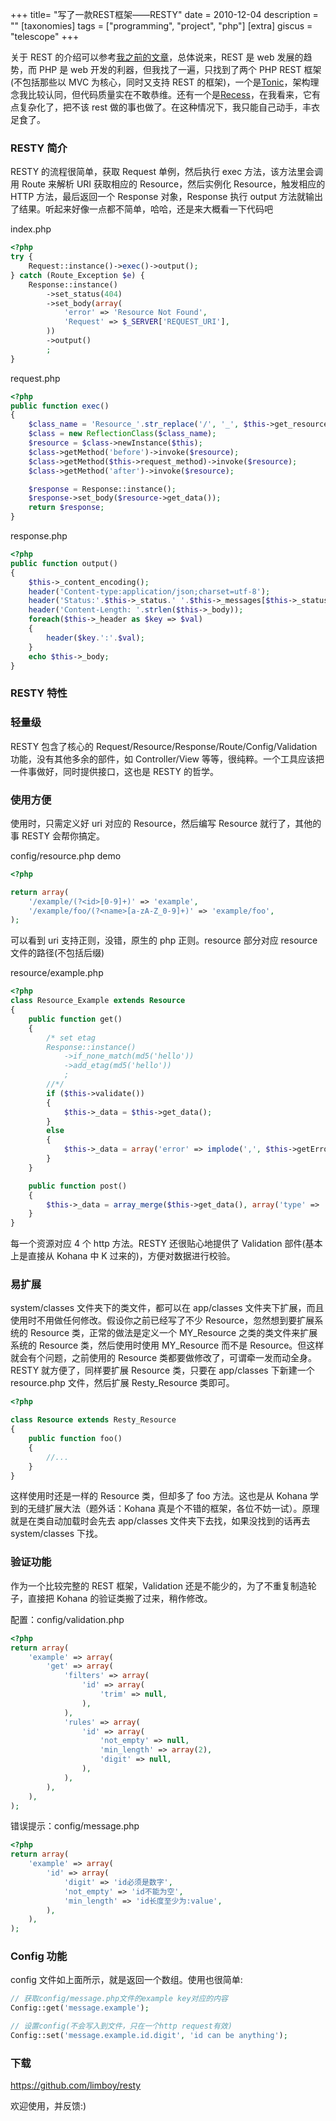 +++
title= "写了一款REST框架——RESTY"
date = 2010-12-04
description = ""
[taxonomies]
tags = ["programming", "project", "php"]
[extra]
giscus = "telescope"
+++

关于 REST 的介绍可以参考<a href="http://blog.leezhong.com/tech/2010/11/14/rest.html">我之前的文章</a>，总体说来，REST 是 web 发展的趋势，而 PHP 是 web 开发的利器，但我找了一遍，只找到了两个 PHP REST 框架(不包括那些以 MVC 为核心，同时又支持 REST 的框架)，一个是<a href="http://peej.github.com/tonic/">Tonic</a>，架构理念我比较认同，但代码质量实在不敢恭维。还有一个是<a href="http://www.recessframework.org/">Recess</a>，在我看来，它有点复杂化了，把不该 rest 做的事也做了。在这种情况下，我只能自己动手，丰衣足食了。

### RESTY 简介

RESTY 的流程很简单，获取 Request 单例，然后执行 exec 方法，该方法里会调用 Route 来解析 URI 获取相应的 Resource，然后实例化 Resource，触发相应的 HTTP 方法，最后返回一个 Response 对象，Response 执行 output 方法就输出了结果。听起来好像一点都不简单，哈哈，还是来大概看一下代码吧

index.php

```php
<?php
try {
	Request::instance()->exec()->output();
} catch (Route_Exception $e) {
	Response::instance()
		->set_status(404)
		->set_body(array(
			'error' => 'Resource Not Found',
			'Request' => $_SERVER['REQUEST_URI'],
		))
		->output()
		;
}
```

request.php

```php
<?php
public function exec()
{
	$class_name = 'Resource_'.str_replace('/', '_', $this->get_resource());
	$class = new ReflectionClass($class_name);
	$resource = $class->newInstance($this);
	$class->getMethod('before')->invoke($resource);
	$class->getMethod($this->request_method)->invoke($resource);
	$class->getMethod('after')->invoke($resource);

	$response = Response::instance();
	$response->set_body($resource->get_data());
	return $response;
}
```

response.php

```php
<?php
public function output()
{
	$this->_content_encoding();
	header('Content-type:application/json;charset=utf-8');
	header('Status:'.$this->_status.' '.$this->_messages[$this->_status]);
	header('Content-Length: '.strlen($this->_body));
	foreach($this->_header as $key => $val)
	{
		header($key.':'.$val);
	}
	echo $this->_body;
}
```

### RESTY 特性

### 轻量级

RESTY 包含了核心的 Request/Resource/Response/Route/Config/Validation 功能，没有其他多余的部件，如 Controller/View 等等，很纯粹。一个工具应该把一件事做好，同时提供接口，这也是 RESTY 的哲学。

### 使用方便

使用时，只需定义好 uri 对应的 Resource，然后编写 Resource 就行了，其他的事 RESTY 会帮你搞定。

config/resource.php demo

```php
<?php

return array(
	'/example/(?<id>[0-9]+)' => 'example',
	'/example/foo/(?<name>[a-zA-Z_0-9]+)' => 'example/foo',
);
```

可以看到 uri 支持正则，没错，原生的 php 正则。resource 部分对应 resource 文件的路径(不包括后缀)

resource/example.php

```php
<?php
class Resource_Example extends Resource
{
	public function get()
	{
		/* set etag
		Response::instance()
			->if_none_match(md5('hello'))
			->add_etag(md5('hello'))
			;
		//*/
		if ($this->validate())
		{
			$this->_data = $this->get_data();
		}
		else
		{
			$this->_data = array('error' => implode(',', $this->getErrors()), 'request' => $_SERVER['REQUEST_URI']);
		}
	}

	public function post()
	{
		$this->_data = array_merge($this->get_data(), array('type' => 'post'));
	}
}
```

每一个资源对应 4 个 http 方法。RESTY 还很贴心地提供了 Validation 部件(基本上是直接从 Kohana 中 K 过来的)，方便对数据进行校验。

### 易扩展

system/classes 文件夹下的类文件，都可以在 app/classes 文件夹下扩展，而且使用时不用做任何修改。假设你之前已经写了不少 Resource，忽然想到要扩展系统的 Resource 类，正常的做法是定义一个 MY_Resource 之类的类文件来扩展系统的 Resource 类，然后使用时使用 MY_Resource 而不是 Resource。但这样就会有个问题，之前使用的 Resource 类都要做修改了，可谓牵一发而动全身。RESTY 就方便了，同样要扩展 Resource 类，只要在 app/classes 下新建一个 resource.php 文件，然后扩展 Resty_Resource 类即可。

```php
<?php

class Resource extends Resty_Resource
{
	public function foo()
	{
		//...
	}
}
```

这样使用时还是一样的 Resource 类，但却多了 foo 方法。这也是从 Kohana 学到的无缝扩展大法（题外话：Kohana 真是个不错的框架，各位不妨一试）。原理就是在类自动加载时会先去 app/classes 文件夹下去找，如果没找到的话再去 system/classes 下找。

### 验证功能

作为一个比较完整的 REST 框架，Validation 还是不能少的，为了不重复制造轮子，直接把 Kohana 的验证类搬了过来，稍作修改。

配置：config/validation.php

```php
<?php
return array(
	'example' => array(
		'get' => array(
			'filters' => array(
				'id' => array(
					'trim' => null,
				),
			),
			'rules' => array(
				'id' => array(
					'not_empty' => null,
					'min_length' => array(2),
					'digit' => null,
				),
			),
		),
	),
);
```

错误提示：config/message.php

```php
<?php
return array(
	'example' => array(
		'id' => array(
			'digit' => 'id必须是数字',
			'not_empty' => 'id不能为空',
			'min_length' => 'id长度至少为:value',
		),
	),
);
```

### Config 功能

config 文件如上面所示，就是返回一个数组。使用也很简单:

```php
// 获取config/message.php文件的example key对应的内容
Config::get('message.example');

// 设置config(不会写入到文件，只在一个http request有效)
Config::set('message.example.id.digit', 'id can be anything');
```

### 下载

<a href="https://github.com/limboy/resty">https://github.com/limboy/resty</a>

欢迎使用，并反馈:)
